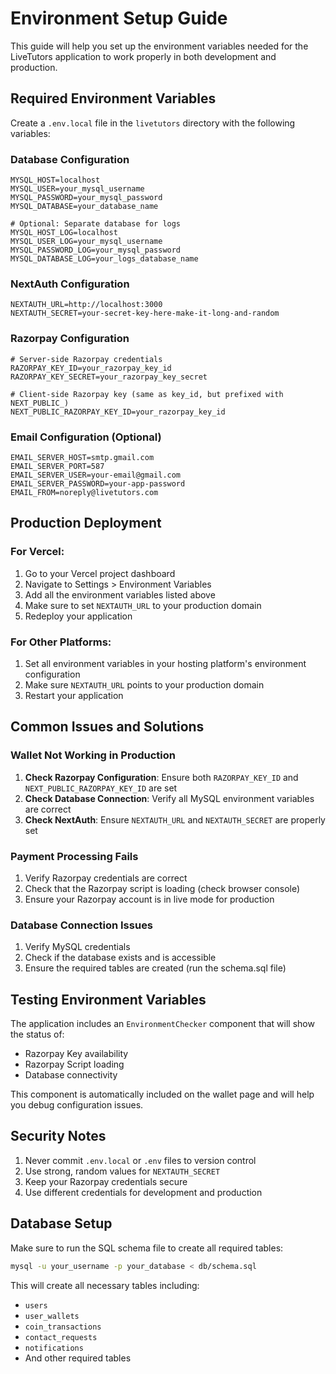 # Environment Setup Guide

This guide will help you set up the environment variables needed for the LiveTutors application to work properly in both development and production.

## Required Environment Variables

Create a `.env.local` file in the `livetutors` directory with the following variables:

### Database Configuration
```env
MYSQL_HOST=localhost
MYSQL_USER=your_mysql_username
MYSQL_PASSWORD=your_mysql_password
MYSQL_DATABASE=your_database_name

# Optional: Separate database for logs
MYSQL_HOST_LOG=localhost
MYSQL_USER_LOG=your_mysql_username
MYSQL_PASSWORD_LOG=your_mysql_password
MYSQL_DATABASE_LOG=your_logs_database_name
```

### NextAuth Configuration
```env
NEXTAUTH_URL=http://localhost:3000
NEXTAUTH_SECRET=your-secret-key-here-make-it-long-and-random
```

### Razorpay Configuration
```env
# Server-side Razorpay credentials
RAZORPAY_KEY_ID=your_razorpay_key_id
RAZORPAY_KEY_SECRET=your_razorpay_key_secret

# Client-side Razorpay key (same as key_id, but prefixed with NEXT_PUBLIC_)
NEXT_PUBLIC_RAZORPAY_KEY_ID=your_razorpay_key_id
```

### Email Configuration (Optional)
```env
EMAIL_SERVER_HOST=smtp.gmail.com
EMAIL_SERVER_PORT=587
EMAIL_SERVER_USER=your-email@gmail.com
EMAIL_SERVER_PASSWORD=your-app-password
EMAIL_FROM=noreply@livetutors.com
```

## Production Deployment

### For Vercel:
1. Go to your Vercel project dashboard
2. Navigate to Settings > Environment Variables
3. Add all the environment variables listed above
4. Make sure to set `NEXTAUTH_URL` to your production domain
5. Redeploy your application

### For Other Platforms:
1. Set all environment variables in your hosting platform's environment configuration
2. Make sure `NEXTAUTH_URL` points to your production domain
3. Restart your application

## Common Issues and Solutions

### Wallet Not Working in Production
1. **Check Razorpay Configuration**: Ensure both `RAZORPAY_KEY_ID` and `NEXT_PUBLIC_RAZORPAY_KEY_ID` are set
2. **Check Database Connection**: Verify all MySQL environment variables are correct
3. **Check NextAuth**: Ensure `NEXTAUTH_URL` and `NEXTAUTH_SECRET` are properly set

### Payment Processing Fails
1. Verify Razorpay credentials are correct
2. Check that the Razorpay script is loading (check browser console)
3. Ensure your Razorpay account is in live mode for production

### Database Connection Issues
1. Verify MySQL credentials
2. Check if the database exists and is accessible
3. Ensure the required tables are created (run the schema.sql file)

## Testing Environment Variables

The application includes an `EnvironmentChecker` component that will show the status of:
- Razorpay Key availability
- Razorpay Script loading
- Database connectivity

This component is automatically included on the wallet page and will help you debug configuration issues.

## Security Notes

1. Never commit `.env.local` or `.env` files to version control
2. Use strong, random values for `NEXTAUTH_SECRET`
3. Keep your Razorpay credentials secure
4. Use different credentials for development and production

## Database Setup

Make sure to run the SQL schema file to create all required tables:
```bash
mysql -u your_username -p your_database < db/schema.sql
```

This will create all necessary tables including:
- `users`
- `user_wallets`
- `coin_transactions`
- `contact_requests`
- `notifications`
- And other required tables
